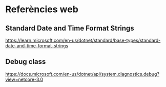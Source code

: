 # Referències web
## Standard Date and Time Format Strings

https://learn.microsoft.com/en-us/dotnet/standard/base-types/standard-date-and-time-format-strings

## Debug class

https://docs.microsoft.com/en-us/dotnet/api/system.diagnostics.debug?view=netcore-3.0